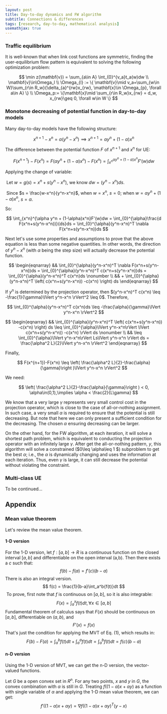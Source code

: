 ```yaml
---
layout: post
title: Day-to-day dynamics and FW algorithm
subtitle: Connections & differences
tags: [research, day-to-day, mathematical analysis]
usemathjax: true
---
```


### Traffic equilibrium

It is well-known that when link cost functions are symmetric, finding the user-equilibrium flow pattern is equivalent to solving the following optimization problem:


$$
\min z(\mathbf{v}) = \sum_{a\in A} \int_{0}^{v_a}t_a(w)dw \\
\mathbf{v}\in\Omega_l \\
\Omega_{l} := \{ 
\mathbf{v}\mid v_a=\sum_{w\in W}\sum_{r\in R_w}{\delta_{a}^{rw}x_{rw}, \mathbf{x}\in \Omega_{p}, \forall a\in A}
\} \\
\Omega_p:= \{\mathbf{x}\mid \sum_{r\in R_w}x_{rw} = d_w, x_{rw}\geq 0, \forall w\in W \}
$$


### Monotone decreasing of potential function in day-to-day models

Many day-to-day models have the following structure:


$$
x^{n+1}-x^{n} = \alpha (y^n-x^n) \implies x^{n+1} = \alpha y^n + (1-\alpha)x^n
$$


The difference between the potential function $F$ of $x^{n+1}$ and $x^n$ for UE:


$$
F(x^{n+1})-F(x^n) = F(\alpha y^n + (1-\alpha)x^n) - F(x^n) = \int_{x^n}^{\alpha y^n + (1-\alpha)x^n}F'(w)dw
$$


Applying the change of variable:

​	Let $w=g(s)=x^n+s(y^n-x^n)$, we know $dw=(y^n-x^n)ds$.

​	Since $s = \frac{w-x^n}{y^n-x^n}$, when $w=x^n$, $s=0$; when $w=\alpha y^n + (1-\alpha)x^n$, $s=\alpha$. 

So:


$$
\int_{x^n}^{\alpha y^n + (1-\alpha)x^n}F'(w)dw = \int_{0}^{\alpha}\frac{d F(x^n+s(y^n-x^n))}{ds}ds = \int_{0}^{\alpha}(y^n-x^n)^T \nabla F(x^n+s(y^n-x^n))ds
$$


Next let's use some properties and assumptions to prove that the above equation is less than some negative quantities. In other words, the direction of $y^n-x^n$ (with $\alpha$ being the step size) will actually decrease the potential function.


$$
\begin{eqnarray}
 && \int_{0}^{\alpha}(y^n-x^n)^T \nabla F(x^n+s(y^n-x^n))ds = \int_{0}^{\alpha}(y^n-x^n)^T c(x^n+s(y^n-x^n))ds = \int_{0}^{\alpha}(y^n-x^n)^T c(x^n)ds \nonumber \\
&& + \int_{0}^{\alpha}(y^n-x^n)^T \left( c(x^n+s(y^n-x^n)) -c(x^n) \right) ds
\end{eqnarray}
$$


If $y^n$ is determined by the projection operator, then $(y^n-x^n)^T c(x^n) \leq -\frac{1}{\gamma}\lVert y^n-x^n \rVert^2 \leq 0$. Therefore,


$$
\int_{0}^{\alpha}(y^n-x^n)^T c(x^n)ds \leq -\frac{\alpha}{\gamma}\lVert y^n-x^n \rVert^2
$$

$$
\begin{eqnarray}
 && \int_{0}^{\alpha}(y^n-x^n)^T \left( c(x^n+s(y^n-x^n)) -c(x^n) \right) ds \leq \int_{0}^{\alpha}\lVert y^n-x^n\rVert \lVert c(x^n+s(y^n-x^n)) -c(x^n) \rVert ds \nonumber \\
&& \leq \int_{0}^{\alpha}\lVert y^n-x^n\rVert Ls\lVert y^n-x^n \rVert ds = \frac{\alpha^2 L}{2}\lVert y^n-x^n \rVert^2
\end{eqnarray}
$$


Finally, 


$$
F(x^{n+1})-F(x^n) \leq \left( \frac{\alpha^2 L}{2}-\frac{\alpha}{\gamma}\right )\lVert y^n-x^n \rVert^2
$$


We need:


$$
\left( \frac{\alpha^2 L}{2}-\frac{\alpha}{\gamma}\right ) < 0, \alpha\in(0,1),\implies \alpha < \frac{2}{L\gamma}
$$


We know that a very large $\gamma$ represents very small control cost in the projection operator, which is close to the case of all-or-nothing assignment. In such case, a very small $\alpha$ is required to ensure that the potential is still decreasing. But note that here we can only present a sufficient condition for the decreasing. The chosen $\alpha$ ensuring decreasing can be larger.

On the other hand, for the FW algorithm, at each iteration, it will solve a shortest path problem, which is equivalent to conducting the projection operator with an infinitely large $\gamma$. After get the all-or-nothing pattern, $y$, this algorithm will solve a constrained ($0\leq \alpha\leq 1 $) subproblem to get the best $\alpha$; i.e., the $\alpha$ is dynamically changing and uses the information at each iteration. Thus, even $\gamma$ is large, it can still decrease the potential without violating the constraint. 



### Multi-class UE

To be continued...



## Appendix

### Mean value theorem

Let's review the mean value theorem.

#### 1-D version

 For the 1-D version, let $f:[a,b]\to R$ is a continuous function on the closed interval $[a,b]$ and differentiable on the open interval (a,b). Then there exists a $c$ such that:
$$
f(b) - f(a) = f'(c)(b-a)
$$
There is also an integral version. 
$$
f(c) = \frac{1}{b-a}\int_a^b{f(t)}dt
$$
​	To prove, first note that $f$ is continuous on $[a,b]$, so it is also integrable:
$$
F(x) = \int_{a}^{x}f(t)dt, \forall x\in[a,b]
$$
​	Fundamental theorem of calculus says that $F(x)$ should be continuous on $[a,b]$, differentiable on $(a,b)$, and
$$
F'(x) = f(x)
$$
​	That's just the condition for applying the MVT of Eq. (1), which results in:
$$
F(b)-F(a) = \int_{a}^{b}f(t)dt + \int_{a}^{a}f(t)dt = \int_{a}^{b}f(t)dt = f(c)(b-a)
$$

#### n-D version

Using the 1-D version of MVT, we can get the n-D version, the vector-valued functions.

Let $G$ be a open convex set in $R^n$. For any two points, $x$ and $y$ in $G$, the convex combination with $\alpha$ is still in $G$. Treating $f((1-\alpha)x + \alpha y)$ as a function with single variable of $\alpha$ and applying the 1-D mean value theorem, we can get:
$$
f'((1-\alpha)x + \alpha y) = \nabla f((1-\alpha)x + \alpha y)^T(y-x)
$$
